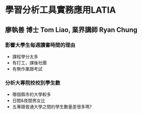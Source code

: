 # 學習分析工具實務應用LATIA
## 廖執善 博士 Tom Liao, 	業界講師 Ryan Chung

### 影響大學生每週讀書時間的理由
* 課程學分太多  
* 有打工，課後社團  
* 有無作業跟考試  
### 分析大專院校校別學生數
* 哪個縣市的大學較多  
* 日間&夜間男女比  
* 五專跟普通大學之間的學生數量差很多嗎?  
